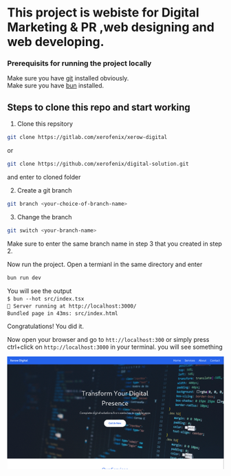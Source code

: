# This project is webiste for Digital Marketing & PR ,web designing and web developing. 

### Prerequisits for running the project locally
Make sure you have [git](https://git-scm.com) installed obviously.  
Make sure you have [bun](https://bun.sh) installed.
## Steps to clone this repo and start working


1. Clone this repsitory
```bash
git clone https://gitlab.com/xerofenix/xerow-digital
```
or
```bash
git clone https://github.com/xerofenix/digital-solution.git
```
and enter to cloned folder

2. Create a git branch
```bash
git branch <your-choice-of-branch-name>
```
3. Change the branch
```bash
git switch <your-branch-name>
```
Make sure to enter the same branch name in step 3 that you created in step 2.

Now run the project. Open a termianl in the same directory and enter
```bash
bun run dev
```
You will see the output   
`$ bun --hot src/index.tsx`  
`🚀 Server running at http://localhost:3000/`  
`Bundled page in 43ms: src/index.html`

Congratulations! You did it.

Now open your browser and go to `htt://localhost:300` or simply press ctrl+click  on `http://localhost:3000` in your terminal. you will see something 

![The forst page right now](image-3.png)